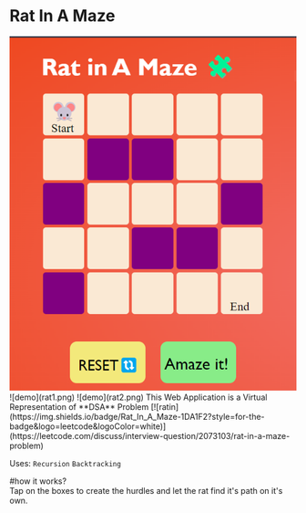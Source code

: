 # Rat In A Maze
<style>
img[src*="#thumbnail"] {
   width:150px;
   height:100px;
}
img[title="thumbnail"] {
   width:200px;
}
img[alt$="-thumbnail"]{
    width:300px;
}</style>
<img src="rat1.png">
![demo](rat1.png)
![demo](rat2.png)
This Web Application is a Virtual Representation of **DSA** Problem 
[![ratin](https://img.shields.io/badge/Rat_In_A_Maze-1DA1F2?style=for-the-badge&logo=leetcode&logoColor=white)](https://leetcode.com/discuss/interview-question/2073103/rat-in-a-maze-problem)

Uses: `Recursion` `Backtracking`

#how it works?
<br>
Tap on the boxes to create the hurdles and let the rat find it's path on it's own.

